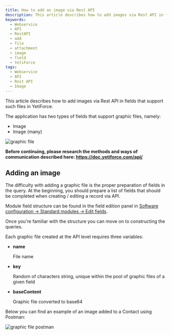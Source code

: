 ```yaml
---
title: How to add an image via Rest API
description: This article describes how to add images via Rest API in fields that support such files in YetiForce.
keywords:
  - Webservice
  - API
  - RestAPI
  - add
  - file
  - attachment
  - image
  - field
  - YetiForce
tags:
  - Webservice
  - API
  - Rest API
  - Image
---
```


This article describes how to add images via Rest API in fields that support such files in YetiForce.

The application has two types of fields that support graphic files, namely:

- Image
- Image (many)

![graphic file](graphic-file.png)

**Before continuing, please research the methods and ways of communication described here: https://doc.yetiforce.com/api/**

## Adding an image

The difficulty with adding a graphic file is the proper preparation of fields in the query. At the beginning, you should prepare a list of fields that should be completed when creating / editing a record via API.

Module field structure can be found in the field edition panel in [Software configuration → Standard modules → Edit fields](/administrator-guides/standard-modules/edit-fields/).

Once you're familiar with the structure you can move on to constructing the queries.

Each graphic file created at the API level requires three variables:

- **name**

  File name

- **key**

  Random of characters string, unique within the pool of graphic files of a given field

- **baseContent**

  Graphic file converted to base64

Below you can find an example of an image added to a Contact using Postman:

![graphic file postman](graphic-file-postman.png)
